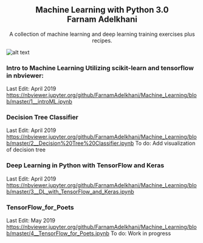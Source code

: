 <h2 align="center">Machine Learning with Python 3.0<br>
Farnam Adelkhani</h2>

<center>A collection of machine learning and deep learning training exercises plus recipes.</center>

![alt text](https://i.imgur.com/lHG8nN5.png)

### Intro to Machine Learning Utilizing scikit-learn and tensorflow in nbviewer:
Last Edit: April 2019
https://nbviewer.jupyter.org/github/FarnamAdelkhani/Machine_Learning/blob/master/1__introML.ipynb

### Decision Tree Classifier
Last Edit: April 2019
https://nbviewer.jupyter.org/github/FarnamAdelkhani/Machine_Learning/blob/master/2__Decision%20Tree%20Classifier.ipynb
To do: Add visualization of decision tree

### Deep Learning in Python with TensorFlow and Keras
Last Edit: April 2019
https://nbviewer.jupyter.org/github/FarnamAdelkhani/Machine_Learning/blob/master/3__DL_with_TensorFlow_and_Keras.ipynb

### TensorFlow_for_Poets
Last Edit: May 2019
https://nbviewer.jupyter.org/github/FarnamAdelkhani/Machine_Learning/blob/master/4__TensorFlow_for_Poets.ipynb
To do: Work in progress

